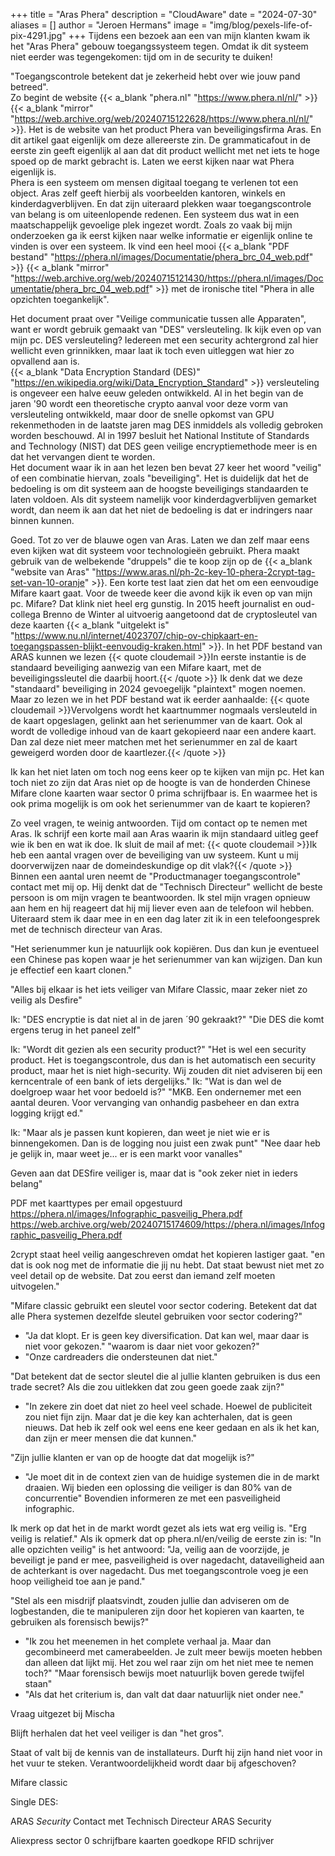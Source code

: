 +++
title = "Aras Phera"
description = "CloudAware"
date = "2024-07-30"
aliases = []
author = "Jeroen Hermans"
image = "img/blog/pexels-life-of-pix-4291.jpg"
+++
Tijdens een bezoek aan een van mijn klanten kwam ik het "Aras Phera" gebouw toegangssysteem tegen. Omdat ik dit 
systeem niet eerder was tegengekomen: tijd om in de security te duiken!
<!--more-->
"Toegangscontrole betekent dat je zekerheid hebt over wie jouw pand betreed".  
Zo begint de website 
{{< a_blank "phera.nl" "https://www.phera.nl/nl/" >}} 
{{< a_blank "mirror" "https://web.archive.org/web/20240715122628/https://www.phera.nl/nl/" >}}. 
Het is de website van het product Phera van beveiligingsfirma Aras. En dit artikel gaat eigenlijk om deze allereerste 
zin. De grammaticafout in de eerste zin geeft eigenlijk al aan dat dit product wellicht met net iets te hoge spoed op 
de markt gebracht is. Laten we eerst kijken naar wat Phera eigenlijk is.  
Phera is een systeem om mensen digitaal toegang te verlenen tot een object. Aras zelf geeft hierbij als voorbeelden 
kantoren, winkels en kinderdagverblijven. En dat zijn uiteraard plekken waar toegangscontrole van belang is om
uiteenlopende redenen. Een systeem dus wat in een maatschappelijk gevoelige plek ingezet wordt.
Zoals zo vaak bij mijn onderzoeken ga ik eerst kijken naar welke informatie er eigenlijk online te vinden is over
een systeem. Ik vind een heel mooi
{{< a_blank "PDF bestand" "https://phera.nl/images/Documentatie/phera_brc_04_web.pdf" >}} 
{{< a_blank "mirror" "https://web.archive.org/web/20240715121430/https://phera.nl/images/Documentatie/phera_brc_04_web.pdf" >}}
met de ironische titel "Phera in alle opzichten toegankelijk".  

Het document praat over "Veilige communicatie tussen alle Apparaten", want er wordt gebruik gemaakt van "DES" 
versleuteling. Ik kijk even op van mijn pc. DES versleuteling? Iedereen met een security achtergrond zal hier wellicht 
even grinnikken, maar laat ik toch even uitleggen wat hier zo opvallend aan is.  
{{< a_blank "Data Encryption Standard (DES)" "https://en.wikipedia.org/wiki/Data_Encryption_Standard" >}} versleuteling
is ongeveer een halve eeuw geleden ontwikkeld. Al in het begin van de jaren '90 wordt een theoretische crypto aanval
voor deze vorm van versleuteling ontwikkeld, maar door de snelle opkomst van GPU rekenmethoden in de laatste jaren mag
DES inmiddels als volledig gebroken worden beschouwd. Al in 1997 besluit het National Institute of Standards and 
Technology (NIST) dat DES geen veilige encryptiemethode meer is en dat het vervangen dient te worden.  
Het document waar ik in aan het lezen ben bevat 27 keer het woord "veilig" of een combinatie hiervan, zoals "beveiliging".
Het is duidelijk dat het de bedoeling is om dit systeem aan de hoogste beveiligings standaarden te laten voldoen. Als
dit systeem namelijk voor kinderdagverblijven gemarket wordt, dan neem ik aan dat het niet de bedoeling is dat er 
indringers naar binnen kunnen.  

Goed. Tot zo ver de blauwe ogen van Aras. Laten we dan zelf maar eens even kijken wat dit systeem voor technologieën gebruikt.
Phera maakt gebruik van de welbekende "druppels" die te koop zijn op de 
{{< a_blank "website van Aras" "https://www.aras.nl/ph-2c-key-10-phera-2crypt-tag-set-van-10-oranje" >}}. 
Een korte test laat zien dat het om een eenvoudige Mifare kaart gaat. Voor de tweede keer die avond kijk ik even op
van mijn pc. Mifare? Dat klink niet heel erg gunstig. In 2015 heeft journalist en oud-collega Brenno de Winter al
uitvoerig aangetoond dat de cryptosleutel van deze kaarten 
{{< a_blank "uitgelekt is" "https://www.nu.nl/internet/4023707/chip-ov-chipkaart-en-toegangspassen-blijkt-eenvoudig-kraken.html" >}}.
In het PDF bestand van ARAS kunnen we lezen
{{< quote cloudemail >}}In eerste instantie is de standaard beveiliging aanwezig van een Mifare kaart, 
met de beveiligingssleutel die daarbij hoort.{{< /quote >}}
Ik denk dat we deze "standaard" beveiliging in 2024 gevoegelijk "plaintext" mogen noemen. 
Maar zo lezen we in het PDF bestand wat ik eerder aanhaalde:
{{< quote cloudemail >}}Vervolgens wordt het kaartnummer nogmaals versleuteld in de kaart opgeslagen, gelinkt aan het serienummer van de kaart. Ook al wordt de volledige inhoud van de kaart gekopieerd naar een andere kaart. Dan zal deze niet meer matchen met het serienummer en zal de kaart geweigerd worden door de kaartlezer.{{< /quote >}}  

Ik kan het niet laten om toch nog eens keer op te kijken van mijn pc. Het kan toch niet zo zijn dat Aras niet op de 
hoogte is van de honderden Chinese Mifare clone kaarten waar sector 0 prima schrijfbaar is. En waarmee het is ook prima 
mogelijk is om ook het serienummer van de kaart te kopieren?  

Zo veel vragen, te weinig antwoorden. Tijd om contact op te nemen met Aras. Ik schrijf een korte mail aan Aras waarin
ik mijn standaard uitleg geef wie ik ben en wat ik doe. Ik sluit de mail af met:
{{< quote cloudemail >}}Ik heb een aantal vragen over de beveiliging van uw systeem. Kunt u mij doorverwijzen naar de domeindeskundige op dit vlak?{{< /quote >}}  
Binnen een aantal uren neemt de "Productmanager toegangscontrole" contact met mij op. Hij denkt dat de "Technisch 
Directeur" wellicht de beste persoon is om mijn vragen te beantwoorden. Ik stel mijn vragen opnieuw aan hem en hij 
reageert dat hij mij liever even aan de telefoon wil hebben. Uiteraard stem ik daar mee in en een dag later zit ik in 
een telefoongesprek met de technisch directeur van Aras.

"Het serienummer kun je natuurlijk ook kopiëren. Dus dan kun je eventueel een Chinese pas kopen waar je het serienummer van kan wijzigen. Dan kun je effectief een kaart clonen."

"Alles bij elkaar is het iets veiliger van Mifare Classic, maar zeker niet zo veilig als Desfire"

Ik: "DES encryptie is dat niet al in de jaren ´90 gekraakt?"
"Die DES die komt ergens terug in het paneel zelf"

Ik: "Wordt dit gezien als een security product?"
"Het is wel een security product. Het is toegangscontrole, dus dan is het automatisch een security product, maar het is niet high-security. Wij zouden dit niet adviseren bij een kerncentrale of een bank of iets dergelijks."
Ik: "Wat is dan wel de doelgroep waar het voor bedoeld is?"
"MKB. Een ondernemer met een aantal deuren. Voor vervanging van onhandig pasbeheer en dan extra logging krijgt ed."

Ik: "Maar als je passen kunt kopieren, dan weet je niet wie er is binnengekomen. Dan is de logging nou juist een zwak punt"
"Nee daar heb je gelijk in, maar weet je... er is een markt voor vanalles"

Geven aan dat DESfire veiliger is, maar dat is "ook zeker niet in ieders belang"

PDF met kaarttypes per email opgestuurd
https://phera.nl/images/Infographic_pasveilig_Phera.pdf
https://web.archive.org/web/20240715174609/https://phera.nl/images/Infographic_pasveilig_Phera.pdf

2crypt staat heel veilig aangeschreven omdat het kopieren lastiger gaat.
"en dat is ook nog met de informatie die jij nu hebt. Dat staat bewust niet met zo veel detail op de website. Dat zou eerst dan iemand zelf moeten uitvogelen."

"Mifare classic gebruikt een sleutel voor sector codering. Betekent dat dat alle Phera systemen dezelfde sleutel gebruiken voor sector codering?"
- "Ja dat klopt. Er is geen key diversification. Dat kan wel, maar daar is niet voor gekozen."
"waarom is daar niet voor gekozen?"
- "Onze cardreaders die ondersteunen dat niet."

"Dat betekent dat de sector sleutel die al jullie klanten gebruiken is dus een trade secret? Als die zou uitlekken dat zou geen goede zaak zijn?"
- "In zekere zin doet dat niet zo heel veel schade. Hoewel de publiciteit zou niet fijn zijn. Maar dat je die key kan achterhalen, dat is geen nieuws. Dat heb ik zelf ook wel eens ene keer gedaan en als ik het kan, dan zijn er meer mensen die dat kunnen."

"Zijn jullie klanten er van op de hoogte dat dat mogelijk is?"
- "Je moet dit in de context zien van de huidige systemen die in de markt draaien. <knip> Wij bieden een oplossing die veiliger is dan 80% van de concurrentie"
Bovendien informeren ze met een pasveiligheid infographic.

Ik merk op dat het in de markt wordt gezet als iets wat erg veilig is.
"Erg veilig is relatief."
Als ik opmerk dat op phera.nl/en/veilig de eerste zin is: "In alle opzichten veilig" is het antwoord:
"Ja, veilig aan de voorzijde, je beveiligt je pand er mee, pasveiligheid is over nagedacht, dataveiligheid aan de achterkant is over nagedacht. Dus met toegangscontrole voeg je een hoop veiligheid toe aan je pand."

"Stel als een misdrijf plaatsvindt, zouden jullie dan adviseren om de logbestanden, die te manipuleren zijn door het kopieren van kaarten, te gebruiken als forensisch bewijs?"
- "Ik zou het meenemen in het complete verhaal ja. Maar dan gecombineerd met camerabeelden. Je zult meer bewijs moeten hebben dan alleen dat lijkt mij. Het zou wel raar zijn om het niet mee te nemen toch?"
"Maar forensisch bewijs moet natuurlijk boven gerede twijfel staan"
- "Als dat het criterium is, dan valt dat daar natuurlijk niet onder nee."

Vraag uitgezet bij Mischa

Blijft herhalen dat het veel veiliger is dan "het gros".

Staat of valt bij de kennis van de installateurs. Durft hij zijn hand niet voor in het vuur te steken.
Verantwoordelijkheid wordt daar bij afgeschoven?

Mifare classic

Single DES:



ARAS *Security*
Contact met Technisch Directeur ARAS Security

Aliexpress sector 0 schrijfbare kaarten
goedkope RFID schrijver



